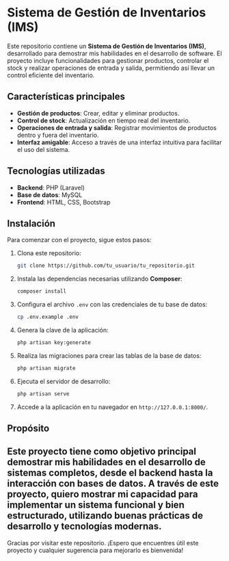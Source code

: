 # Sistema de Gestión de Inventarios (IMS)

Este repositorio contiene un **Sistema de Gestión de Inventarios (IMS)**, desarrollado para demostrar mis habilidades en el desarrollo de software. El proyecto incluye funcionalidades para gestionar productos, controlar el stock y realizar operaciones de entrada y salida, permitiendo así llevar un control eficiente del inventario.

## Características principales

- **Gestión de productos**: Crear, editar y eliminar productos.
- **Control de stock**: Actualización en tiempo real del inventario.
- **Operaciones de entrada y salida**: Registrar movimientos de productos dentro y fuera del inventario.
- **Interfaz amigable**: Acceso a través de una interfaz intuitiva para facilitar el uso del sistema.

## Tecnologías utilizadas

- **Backend**: PHP (Laravel)
- **Base de datos**: MySQL 
- **Frontend**: HTML, CSS, Bootstrap

## Instalación

Para comenzar con el proyecto, sigue estos pasos:

1. Clona este repositorio:

    ```bash
    git clone https://github.com/tu_usuario/tu_repositorio.git
    ```

2. Instala las dependencias necesarias utilizando **Composer**:

    ```bash
    composer install
    ```

3. Configura el archivo `.env` con las credenciales de tu base de datos:

    ```bash
    cp .env.example .env
    ```

4. Genera la clave de la aplicación:

    ```bash
    php artisan key:generate
    ```

5. Realiza las migraciones para crear las tablas de la base de datos:

    ```bash
    php artisan migrate
    ```

6. Ejecuta el servidor de desarrollo:

    ```bash
    php artisan serve
    ```

7. Accede a la aplicación en tu navegador en `http://127.0.0.1:8000/`.

## Propósito

Este proyecto tiene como objetivo principal demostrar mis habilidades en el desarrollo de sistemas completos, desde el backend hasta la interacción con bases de datos. A través de este proyecto, quiero mostrar mi capacidad para implementar un sistema funcional y bien estructurado, utilizando buenas prácticas de desarrollo y tecnologías modernas.
--
Gracias por visitar este repositorio. ¡Espero que encuentres útil este proyecto y cualquier sugerencia para mejorarlo es bienvenida!
